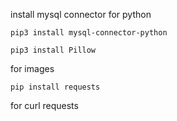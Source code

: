 install mysql connector for python
```
pip3 install mysql-connector-python
```

```
pip3 install Pillow
```
for images

```
pip install requests 
```
for curl requests